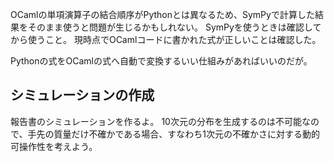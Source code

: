 OCamlの単項演算子の結合順序がPythonとは異なるため、SymPyで計算した結果をそのまま使うと問題が生じるかもしれない。
SymPyを使うときは確認してから使うこと。
現時点でOCamlコードに書かれた式が正しいことは確認した。

Pythonの式をOCamlの式へ自動で変換するいい仕組みがあればいいのだが。

## シミュレーションの作成

報告書のシミュレーションを作るよ。
10次元の分布を生成するのは不可能なので、手先の質量だけ不確かである場合、すなわち1次元の不確かさに対する動的可操作性を考えよう。
